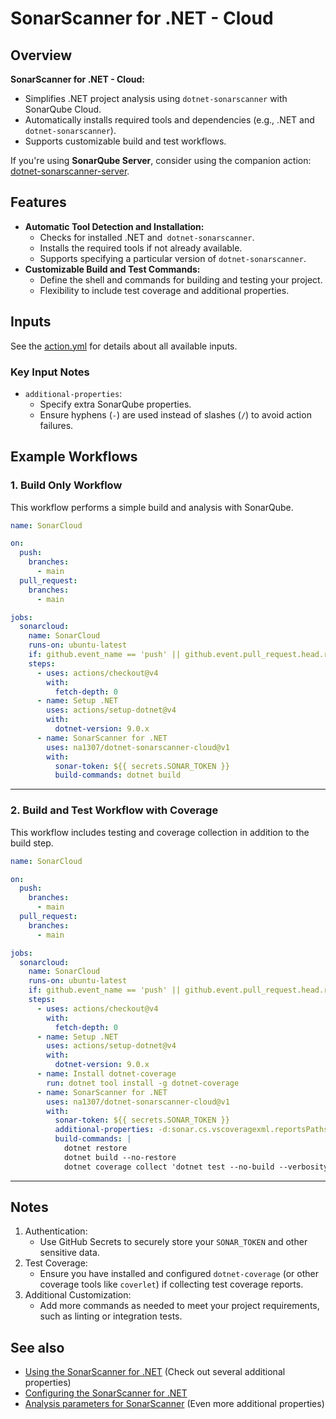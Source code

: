 # SonarScanner for .NET - Cloud
## Overview
**SonarScanner for .NET - Cloud:**

* Simplifies .NET project analysis using `dotnet-sonarscanner` with SonarQube Cloud.
* Automatically installs required tools and dependencies (e.g., .NET and `dotnet-sonarscanner`).
* Supports customizable build and test workflows.

If you're using **SonarQube Server**, consider using the companion action: [dotnet-sonarscanner-server](https://github.com/na1307/dotnet-sonarscanner-server).

## Features
* **Automatic Tool Detection and Installation:**
  * Checks for installed .NET and` dotnet-sonarscanner`.
  * Installs the required tools if not already available.
  * Supports specifying a particular version of `dotnet-sonarscanner`.
* **Customizable Build and Test Commands:**
  * Define the shell and commands for building and testing your project.
  * Flexibility to include test coverage and additional properties.

## Inputs
See the [action.yml](action.yml) for details about all available inputs.

### Key Input Notes
* `additional-properties`:
  * Specify extra SonarQube properties.
  * Ensure hyphens (`-`) are used instead of slashes (`/`) to avoid action failures.

## Example Workflows
### 1. Build Only Workflow
This workflow performs a simple build and analysis with SonarQube.
```yml
name: SonarCloud

on:
  push:
    branches:
      - main
  pull_request:
    branches:
      - main

jobs:
  sonarcloud:
    name: SonarCloud
    runs-on: ubuntu-latest
    if: github.event_name == 'push' || github.event.pull_request.head.repo.full_name == github.repository
    steps:
      - uses: actions/checkout@v4
        with:
          fetch-depth: 0
      - name: Setup .NET
        uses: actions/setup-dotnet@v4
        with:
          dotnet-version: 9.0.x
      - name: SonarScanner for .NET
        uses: na1307/dotnet-sonarscanner-cloud@v1
        with:
          sonar-token: ${{ secrets.SONAR_TOKEN }}
          build-commands: dotnet build
```
----
### 2. Build and Test Workflow with Coverage
This workflow includes testing and coverage collection in addition to the build step.
```yml
name: SonarCloud

on:
  push:
    branches:
      - main
  pull_request:
    branches:
      - main

jobs:
  sonarcloud:
    name: SonarCloud
    runs-on: ubuntu-latest
    if: github.event_name == 'push' || github.event.pull_request.head.repo.full_name == github.repository
    steps:
      - uses: actions/checkout@v4
        with:
          fetch-depth: 0
      - name: Setup .NET
        uses: actions/setup-dotnet@v4
        with:
          dotnet-version: 9.0.x
      - name: Install dotnet-coverage
        run: dotnet tool install -g dotnet-coverage
      - name: SonarScanner for .NET
        uses: na1307/dotnet-sonarscanner-cloud@v1
        with:
          sonar-token: ${{ secrets.SONAR_TOKEN }}
          additional-properties: -d:sonar.cs.vscoveragexml.reportsPaths=coverage.xml
          build-commands: |
            dotnet restore
            dotnet build --no-restore
            dotnet coverage collect 'dotnet test --no-build --verbosity normal' -f xml  -o 'coverage.xml'
```
----
## Notes
1. Authentication:
    * Use GitHub Secrets to securely store your `SONAR_TOKEN` and other sensitive data.
1. Test Coverage:
    * Ensure you have installed and configured `dotnet-coverage` (or other coverage tools like `coverlet`) if collecting test coverage reports.
1. Additional Customization:
    * Add more commands as needed to meet your project requirements, such as linting or integration tests.

## See also
* [Using the SonarScanner for .NET](https://docs.sonarsource.com/sonarqube-cloud/advanced-setup/ci-based-analysis/sonarscanner-for-dotnet/using/) (Check out several additional properties)
* [Configuring the SonarScanner for .NET](https://docs.sonarsource.com/sonarqube-cloud/advanced-setup/ci-based-analysis/sonarscanner-for-dotnet/configuring/)
* [Analysis parameters for SonarScanner](https://docs.sonarsource.com/sonarqube-cloud/advanced-setup/analysis-parameters/) (Even more additional properties)
